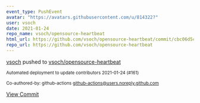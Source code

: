 ```yaml
---
event_type: PushEvent
avatar: "https://avatars.githubusercontent.com/u/814322?"
user: vsoch
date: 2021-01-24
repo_name: vsoch/opensource-heartbeat
html_url: https://github.com/vsoch/opensource-heartbeat/commit/cbc06d5c99e401bbc5a9a9b25ba9dc59b12b9d16
repo_url: https://github.com/vsoch/opensource-heartbeat
---
```


<a href='https://github.com/vsoch' target='_blank'>vsoch</a> pushed to <a href='https://github.com/vsoch/opensource-heartbeat' target='_blank'>vsoch/opensource-heartbeat</a>

<small>Automated deployment to update contributors 2021-01-24 (#161)

Co-authored-by: github-actions <github-actions@users.noreply.github.com></small>

<a href='https://github.com/vsoch/opensource-heartbeat/commit/cbc06d5c99e401bbc5a9a9b25ba9dc59b12b9d16' target='_blank'>View Commit</a>